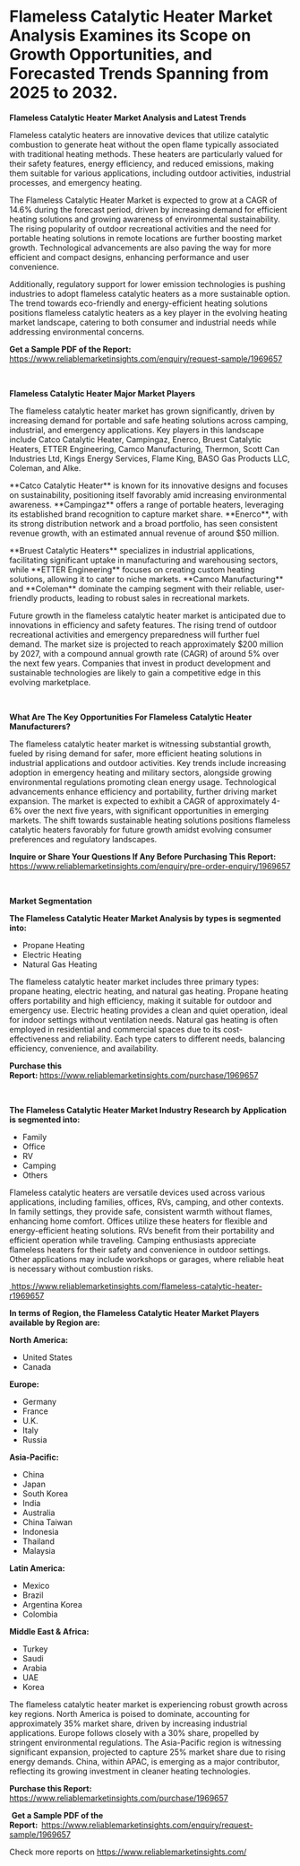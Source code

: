 <p><h1>Flameless Catalytic Heater Market Analysis Examines its Scope on Growth Opportunities, and Forecasted Trends Spanning from 2025 to 2032.</h1></p><p><strong>Flameless Catalytic Heater Market Analysis and Latest Trends</strong></p>
<p><p>Flameless catalytic heaters are innovative devices that utilize catalytic combustion to generate heat without the open flame typically associated with traditional heating methods. These heaters are particularly valued for their safety features, energy efficiency, and reduced emissions, making them suitable for various applications, including outdoor activities, industrial processes, and emergency heating. </p><p>The Flameless Catalytic Heater Market is expected to grow at a CAGR of 14.6% during the forecast period, driven by increasing demand for efficient heating solutions and growing awareness of environmental sustainability. The rising popularity of outdoor recreational activities and the need for portable heating solutions in remote locations are further boosting market growth. Technological advancements are also paving the way for more efficient and compact designs, enhancing performance and user convenience. </p><p>Additionally, regulatory support for lower emission technologies is pushing industries to adopt flameless catalytic heaters as a more sustainable option. The trend towards eco-friendly and energy-efficient heating solutions positions flameless catalytic heaters as a key player in the evolving heating market landscape, catering to both consumer and industrial needs while addressing environmental concerns.</p></p>
<p><strong>Get a Sample PDF of the Report:&nbsp;</strong> <a href="https://www.reliablemarketinsights.com/enquiry/request-sample/1969657?utm_campaign=2717&utm_medium=2&utm_source=Github&utm_content=ia&utm_term=05042025&utm_id=flameless-catalytic-heater">https://www.reliablemarketinsights.com/enquiry/request-sample/1969657</a></p>
<p>&nbsp;</p>
<p><strong>Flameless Catalytic Heater Major Market Players</strong></p>
<p><p>The flameless catalytic heater market has grown significantly, driven by increasing demand for portable and safe heating solutions across camping, industrial, and emergency applications. Key players in this landscape include Catco Catalytic Heater, Campingaz, Enerco, Bruest Catalytic Heaters, ETTER Engineering, Camco Manufacturing, Thermon, Scott Can Industries Ltd, Kings Energy Services, Flame King, BASO Gas Products LLC, Coleman, and Alke.</p><p>**Catco Catalytic Heater** is known for its innovative designs and focuses on sustainability, positioning itself favorably amid increasing environmental awareness. **Campingaz** offers a range of portable heaters, leveraging its established brand recognition to capture market share. **Enerco**, with its strong distribution network and a broad portfolio, has seen consistent revenue growth, with an estimated annual revenue of around $50 million.</p><p>**Bruest Catalytic Heaters** specializes in industrial applications, facilitating significant uptake in manufacturing and warehousing sectors, while **ETTER Engineering** focuses on creating custom heating solutions, allowing it to cater to niche markets. **Camco Manufacturing** and **Coleman** dominate the camping segment with their reliable, user-friendly products, leading to robust sales in recreational markets.</p><p>Future growth in the flameless catalytic heater market is anticipated due to innovations in efficiency and safety features. The rising trend of outdoor recreational activities and emergency preparedness will further fuel demand. The market size is projected to reach approximately $200 million by 2027, with a compound annual growth rate (CAGR) of around 5% over the next few years. Companies that invest in product development and sustainable technologies are likely to gain a competitive edge in this evolving marketplace.</p></p>
<p>&nbsp;</p>
<p><strong>What Are The Key Opportunities For Flameless Catalytic Heater Manufacturers?</strong></p>
<p><p>The flameless catalytic heater market is witnessing substantial growth, fueled by rising demand for safer, more efficient heating solutions in industrial applications and outdoor activities. Key trends include increasing adoption in emergency heating and military sectors, alongside growing environmental regulations promoting clean energy usage. Technological advancements enhance efficiency and portability, further driving market expansion. The market is expected to exhibit a CAGR of approximately 4-6% over the next five years, with significant opportunities in emerging markets. The shift towards sustainable heating solutions positions flameless catalytic heaters favorably for future growth amidst evolving consumer preferences and regulatory landscapes.</p></p>
<p><strong>Inquire or Share Your Questions If Any Before Purchasing This Report:</strong> <a href="https://www.reliablemarketinsights.com/enquiry/pre-order-enquiry/1969657?utm_campaign=2717&utm_medium=2&utm_source=Github&utm_content=ia&utm_term=05042025&utm_id=flameless-catalytic-heater">https://www.reliablemarketinsights.com/enquiry/pre-order-enquiry/1969657</a></p>
<p>&nbsp;</p>
<p><strong>Market Segmentation</strong></p>
<p><strong>The Flameless Catalytic Heater Market Analysis by types is segmented into:</strong></p>
<p><ul><li>Propane Heating</li><li>Electric Heating</li><li>Natural Gas Heating</li></ul></p>
<p><p>The flameless catalytic heater market includes three primary types: propane heating, electric heating, and natural gas heating. Propane heating offers portability and high efficiency, making it suitable for outdoor and emergency use. Electric heating provides a clean and quiet operation, ideal for indoor settings without ventilation needs. Natural gas heating is often employed in residential and commercial spaces due to its cost-effectiveness and reliability. Each type caters to different needs, balancing efficiency, convenience, and availability.</p></p>
<p><strong>Purchase this Report:&nbsp;</strong><a href="https://www.reliablemarketinsights.com/purchase/1969657?utm_campaign=2717&utm_medium=2&utm_source=Github&utm_content=ia&utm_term=05042025&utm_id=flameless-catalytic-heater">https://www.reliablemarketinsights.com/purchase/1969657</a></p>
<p>&nbsp;</p>
<p><strong>The Flameless Catalytic Heater Market Industry Research by Application is segmented into:</strong></p>
<p><ul><li>Family</li><li>Office</li><li>RV</li><li>Camping</li><li>Others</li></ul></p>
<p><p>Flameless catalytic heaters are versatile devices used across various applications, including families, offices, RVs, camping, and other contexts. In family settings, they provide safe, consistent warmth without flames, enhancing home comfort. Offices utilize these heaters for flexible and energy-efficient heating solutions. RVs benefit from their portability and efficient operation while traveling. Camping enthusiasts appreciate flameless heaters for their safety and convenience in outdoor settings. Other applications may include workshops or garages, where reliable heat is necessary without combustion risks.</p></p>
<p><a href="https://www.reliablemarketinsights.com/flameless-catalytic-heater-r1969657?utm_campaign=2717&utm_medium=2&utm_source=Github&utm_content=ia&utm_term=05042025&utm_id=flameless-catalytic-heater">&nbsp;https://www.reliablemarketinsights.com/flameless-catalytic-heater-r1969657</a></p>
<p><strong>In terms of Region, the Flameless Catalytic Heater Market Players available by Region are:</strong></p>
<p>
    <p> <strong> North America: </strong>
        <ul>
            <li>United States</li>
            <li>Canada</li>
        </ul>
        </p> 
    <p> <strong> Europe: </strong>
        <ul>
            <li>Germany</li>
            <li>France</li>
            <li>U.K.</li>
            <li>Italy</li>
            <li>Russia</li>
        </ul>
        </p> 
    <p> <strong> Asia-Pacific: </strong>
        <ul>
            <li>China</li>
            <li>Japan</li>
            <li>South Korea</li>
            <li>India</li>
            <li>Australia</li>
            <li>China Taiwan</li>
            <li>Indonesia</li>
            <li>Thailand</li>
            <li>Malaysia</li>
        </ul>
        </p> 
    <p> <strong> Latin America: </strong>
        <ul>
            <li>Mexico</li>
            <li>Brazil</li>
            <li>Argentina Korea</li>
            <li>Colombia</li>
        </ul>
        </p> 
    <p> <strong> Middle East & Africa: </strong>
        <ul>
            <li>Turkey</li>
            <li>Saudi</li>
            <li>Arabia</li>
            <li>UAE</li>
            <li>Korea</li>
        </ul>
    </p>
    </p>
<p><p>The flameless catalytic heater market is experiencing robust growth across key regions. North America is poised to dominate, accounting for approximately 35% market share, driven by increasing industrial applications. Europe follows closely with a 30% share, propelled by stringent environmental regulations. The Asia-Pacific region is witnessing significant expansion, projected to capture 25% market share due to rising energy demands. China, within APAC, is emerging as a major contributor, reflecting its growing investment in cleaner heating technologies.</p></p>
<p><strong>Purchase this Report: </strong><a href="https://www.reliablemarketinsights.com/purchase/1969657?utm_campaign=2717&utm_medium=2&utm_source=Github&utm_content=ia&utm_term=05042025&utm_id=flameless-catalytic-heater">https://www.reliablemarketinsights.com/purchase/1969657</a></p>
<p>&nbsp;<strong>Get a Sample PDF of the Report:&nbsp;&nbsp;</strong><a href="https://www.reliablemarketinsights.com/enquiry/request-sample/1969657?utm_campaign=2717&utm_medium=2&utm_source=Github&utm_content=ia&utm_term=05042025&utm_id=flameless-catalytic-heater">https://www.reliablemarketinsights.com/enquiry/request-sample/1969657</a></p>
<p><strong></strong></p>
<p>Check more reports on <a href="https://www.reliablemarketinsights.com/?utm_campaign=2717&utm_medium=2&utm_source=Github&utm_content=ia&utm_term=05042025&utm_id=flameless-catalytic-heater">https://www.reliablemarketinsights.com/</a></p>